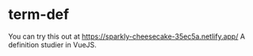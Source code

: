 # term-def
You can try this out at https://sparkly-cheesecake-35ec5a.netlify.app/
A definition studier in VueJS.
